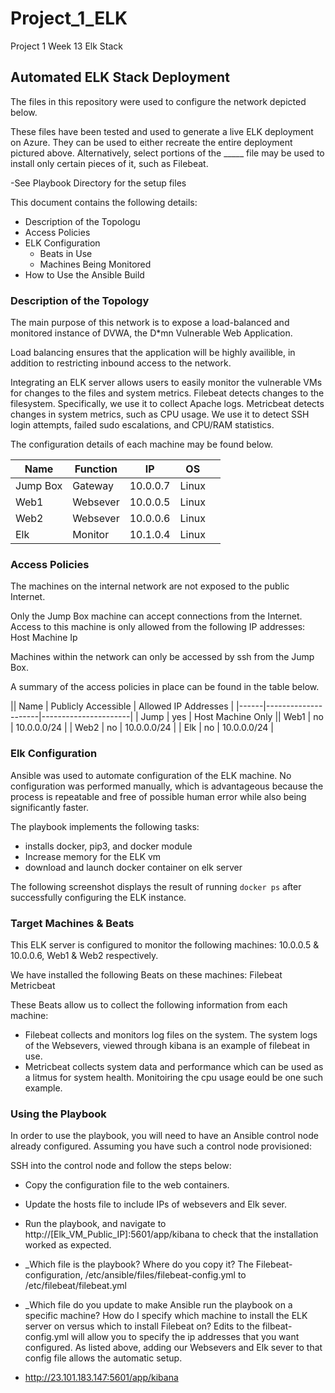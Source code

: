 # Project_1_ELK
Project 1 Week 13 Elk Stack
## Automated ELK Stack Deployment

The files in this repository were used to configure the network depicted below.

These files have been tested and used to generate a live ELK deployment on Azure. They can be used to either recreate the entire deployment pictured above. Alternatively, select portions of the _____ file may be used to install only certain pieces of it, such as Filebeat.

-See Playbook Directory for the setup files

This document contains the following details:
- Description of the Topologu
- Access Policies
- ELK Configuration
  - Beats in Use
  - Machines Being Monitored
- How to Use the Ansible Build


### Description of the Topology

The main purpose of this network is to expose a load-balanced and monitored instance of DVWA, the D*mn Vulnerable Web Application.

Load balancing ensures that the application will be highly availible, in addition to restricting inbound access  to the network.

Integrating an ELK server allows users to easily monitor the vulnerable VMs for changes to the files and system metrics.
Filebeat detects changes to the filesystem. Specifically, we use it to collect Apache logs.
 Metricbeat detects changes in system metrics, such as CPU usage. We use it to detect SSH login attempts, failed sudo escalations, and CPU/RAM statistics.

The configuration details of each machine may be found below.

| Name     | Function | IP       | OS    |   |
|----------|----------|----------|-------|---|
| Jump Box | Gateway  | 10.0.0.7 | Linux |   |
| Web1     | Websever | 10.0.0.5 | Linux |   |
| Web2     | Websever | 10.0.0.6 | Linux |   |
| Elk      | Monitor  | 10.1.0.4 | Linux |   |


### Access Policies

The machines on the internal network are not exposed to the public Internet. 

Only the Jump Box machine can accept connections from the Internet. Access to this machine is only allowed from the following IP addresses: Host Machine Ip


Machines within the network can only be accessed by ssh from the Jump Box.

A summary of the access policies in place can be found in the table below.

|| Name | Publicly Accessible | Allowed IP Addresses |
|------|---------------------|----------------------|
| Jump | yes                 | Host Machine Only    || Web1 | no                  | 10.0.0.0/24          |
| Web2 | no                  | 10.0.0.0/24          |
| Elk  | no                  | 10.0.0.0/24          |


### Elk Configuration

Ansible was used to automate configuration of the ELK machine. No configuration was performed manually, which is advantageous because the process is repeatable and free of possible human error while also being significantly faster.


The playbook implements the following tasks:
- installs docker, pip3, and docker module
- Increase memory for the ELK vm
- download and launch docker container on elk server

The following screenshot displays the result of running `docker ps` after successfully configuring the ELK instance.



### Target Machines & Beats
This ELK server is configured to monitor the following machines:
10.0.0.5 & 10.0.0.6, Web1 & Web2 respectively. 

We have installed the following Beats on these machines:
Filebeat
Metricbeat

These Beats allow us to collect the following information from each machine:
- Filebeat collects and monitors log files on the system. The system logs of the Websevers, viewed through kibana is an example of filebeat in use.
- Metricbeat collects system data and performance which can be used as a litmus for system health. Monitoiring the cpu usage eould be one such example.
### Using the Playbook
In order to use the playbook, you will need to have an Ansible control node already configured. Assuming you have such a control node provisioned: 

SSH into the control node and follow the steps below:
- Copy the configuration file to the web containers.
- Update the hosts file to include IPs of websevers and Elk sever.
- Run the playbook, and navigate to http://[Elk_VM_Public_IP]:5601/app/kibana to check that the installation worked as expected.


- _Which file is the playbook? Where do you copy it? The Filebeat-configuration,  /etc/ansible/files/filebeat-config.yml to /etc/filebeat/filebeat.yml
- _Which file do you update to make Ansible run the playbook on a specific machine? How do I specify which machine to install the ELK server on versus which to install Filebeat on? Edits to the filbeat-config.yml will allow you to specify the ip addresses that you want configured. As listed above, adding our Websevers and Elk sever to that config file allows the automatic setup.
- http://23.101.183.147:5601/app/kibana



